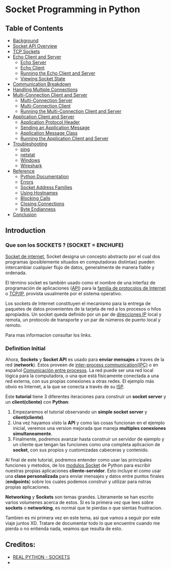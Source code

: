 # Socket Programming in Python

## Table of Contents

- [Background]()
- [Socket API Overview]()
- [TCP Sockets]()
- [Echo Client and Server]()
    - [Echo Server]()
    - [Echo Client]()
    - [Running the Echo Client and Server]()
    - [Viewing Socket State]()
- [Communication Breakdown]()
- [Handling Multiple Connections]()
- [Multi-Connection Client and Server ]()
    - [Multi-Connection Server]()
    - [Multi-Connection Client]()
    - [Running the Multi-Connection Client and Server]()
- [Application Client and Server]()
    - [Application Protocol Header]()
    - [Sending an Application Message]()
    - [Application Message Class]()
    - [Running the Application Client and Server]()
- [Troubleshooting]()
    - [ping]()
    - [netstat]()
    - [Windows]()
    - [Wireshark]()
- [Reference]()
    - [Python Documentation]()
    - [Errors]()
    - [Socket Address Families]()
    - [Using Hostnames]()
    - [Blocking Calls]()
    - [Closing Connections]()
    - [Byte Endianness]()
- [Conclusion]()


## Introduction


### Que son los SOCKETS ? (SOCKET = ENCHUFE)

[Socket de internet](https://es.wikipedia.org/wiki/Socket_de_Internet), Socket designa un concepto abstracto por el cual dos programas (posiblemente situados en computadoras distintas) pueden intercambiar cualquier flujo de datos, generalmente de manera fiable y ordenada.

El término socket es también usado como el nombre de una interfaz de programación de aplicaciones ([API](https://ed.team/blog/que-es-una-api)) para la [familia de protocolos de Internet](https://es.wikipedia.org/wiki/Modelo_TCP/IP) o [TCP/IP](https://es.wikipedia.org/wiki/Modelo_TCP/IP), provista usualmente por el sistema operativo.

Los sockets de Internet constituyen el mecanismo para la entrega de paquetes de datos provenientes de la tarjeta de red a los procesos o hilos apropiados. Un socket queda definido por un par de [direcciones IP](https://es.wikipedia.org/wiki/Direcci%C3%B3n_IP) local y remota, un protocolo de transporte y un par de números de puerto local y remoto. 

Para mas informacion consultar los links. 

### Definition Initial

Ahora, **Sockets** y **Socket API** es usado para **enviar mensajes** a traves de la red (**network**). Estos proveen de [inter-process communication(IPC)](https://en.wikipedia.org/wiki/Inter-process_communication) o en español [Comunicación entre procesos](https://es.wikipedia.org/wiki/Comunicación_entre_procesos). La red puede ser una red local lógica para la computadora, o una que está físicamente conectada a una red externa, con sus propias conexiones a otras redes. El ejemplo más obvio es Internet, a la que se conecta a través de su [ISP](https://es.wikipedia.org/wiki/Proveedor_de_servicios_de_Internet).

Este **tutorial** tiene 3 diferentes iteraciones para construir un **socket server** y un **client(cliente)** con **Python**:

1. Empezaremos el tutorial observando un **simple socket server** y **client(cliente)**.
2. Una vez hayamos visto la **API** y como las cosas funcionan en el ejemplo inicial, veremos una version mejorada que maneja **multiples conexiones simultaneamente**.
3. Finalmente, podremos avanzar hasta construir un servidor de ejemplo y un cliente que tengan las funciones como una completa aplicacion de **socket**, con sus propios y customizadas cabeceras y contenido.

Al final de este tutorial, podremos entender como usar las principales funciones y metodos, de los [modulos Socket](https://docs.python.org/3/library/socket.html) de Python para escribir nuestras propias aplicaciones **cliente-servidor**. Esto incluye el como usar una **clase personalizada** para enviar mensajes y datos entre puntos finales (**endpoints**) sobre los cuales podemos construir y utilizar para nstras propias aplicaciones.

**Networking** y **Sockets** son temas grandes. Literamente se han escrito varios volumenes acerca de estos. Si es la primera vez que lees sobre **sockets** o **networking**, es normal que te pierdas o que sientas frustracion. 

Tambien es mi primera vez en este tema, asi que vamos a seguir por este viaje juntos XD. Tratare de documentar todo lo que encuentre cuando me pierda o no entienda nada, veamos que resulta de esto.



## Creditos: 

- [REAL PYTHON - SOCKETS](https://realpython.com/python-sockets/#background)
- 
